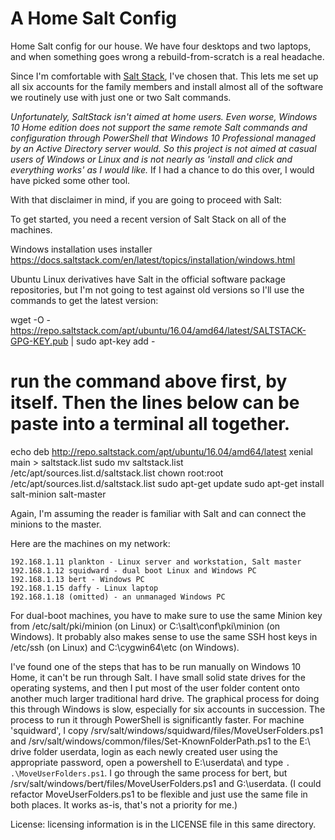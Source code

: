 # A Home Salt Config

Home Salt config for our house. We have four desktops and two laptops, and
when something goes wrong a rebuild-from-scratch is a real headache.

Since I'm comfortable with [Salt Stack](https://saltstack.com/), I've chosen that. This lets me set up all six accounts for the family members and install almost all of the software we routinely use with just one or two Salt commands.

*Unfortunately, SaltStack isn't aimed at home users. Even worse, Windows 10 Home edition does not support the same remote Salt commands and configuration through PowerShell that Windows 10 Professional managed by an Active Directory server would. So this project is not aimed at casual users of Windows or Linux and is not nearly as 'install and click and everything works' as I would like.*  If I had a chance to
do this over, I would have picked some other tool.   

With that disclaimer in mind, if you are going to proceed with Salt:

To get started, you need a recent version of Salt Stack on all of the machines.

Windows installation uses installer
https://docs.saltstack.com/en/latest/topics/installation/windows.html

Ubuntu Linux derivatives have Salt in the official software package repositories,
but I'm not going to test against old versions so I'll use the commands to get the latest version:

wget -O - https://repo.saltstack.com/apt/ubuntu/16.04/amd64/latest/SALTSTACK-GPG-KEY.pub | sudo apt-key add -
# run the command above first, by itself.  Then the lines below can be paste into a terminal all together.
echo deb http://repo.saltstack.com/apt/ubuntu/16.04/amd64/latest xenial main > saltstack.list
sudo mv saltstack.list /etc/apt/sources.list.d/saltstack.list
chown root:root /etc/apt/sources.list.d/saltstack.list
sudo apt-get update
sudo apt-get install salt-minion salt-master

Again, I'm assuming the reader is familiar with Salt and can connect the minions to the master.

Here are the machines on my network:

    192.168.1.11 plankton - Linux server and workstation, Salt master
    192.168.1.12 squidward - dual boot Linux and Windows PC
    192.168.1.13 bert - Windows PC
    192.168.1.15 daffy - Linux laptop
    192.168.1.18 (omitted) - an unmanaged Windows PC 

For dual-boot machines, you have to make sure to use the same Minion key from /etc/salt/pki/minion (on Linux) or C:\salt\conf\pki\minion (on Windows).  It probably also makes sense to use the same SSH host keys in /etc/ssh (on Linux) and C:\cygwin64\etc (on Windows).

I've found one of the steps that has to be run manually on Windows 10 Home, it can't be run through Salt.  I have small solid state drives for the operating systems, and then I put most of the user folder content onto another much larger traditional hard drive. The graphical process for doing this through Windows is slow, especially for six accounts in succession.  The process to run it through PowerShell is significantly faster.  For machine 'squidward', I copy /srv/salt/windows/squidward/files/MoveUserFolders.ps1 and /srv/salt/windows/common/files/Set-KnownFolderPath.ps1 to the E:\ drive folder userdata, login as each newly created user using the appropriate password, open a powershell to E:\userdata\ and type ```. .\MoveUserFolders.ps1```.  I go through the same process for bert, but /srv/salt/windows/bert/files/MoveUserFolders.ps1 and G:\userdata.  (I could refactor MoveUserFolders.ps1 to be flexible and just use the same file in both places. It works as-is, that's not a priority for me.)

License: licensing information is in the LICENSE file in this same directory.
